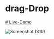 # drag-Drop
[# Live-Demo](https://ahmedtajalsir.github.io/drag-Drop)

![Screenshot (310)](https://user-images.githubusercontent.com/73963149/128217605-a1b9d12d-ba00-4010-9271-7ef7ae2001dd.png)
